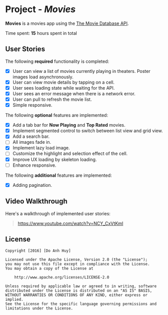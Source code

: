 # Project - *Movies*

**Movies** is a movies app using the [The Movie Database API](https://developers.themoviedb.org/3).

Time spent: **15** hours spent in total

## User Stories
The following **required** functionality is completed:

- [x] User can view a list of movies currently playing in theaters. Poster images load asynchronously.
- [x] User can view movie details by tapping on a cell.
- [x] User sees loading state while waiting for the API.
- [x] User sees an error message when there is a network error.
- [x] User can pull to refresh the movie list.
- [x] Simple responsive.

The following **optional** features are implemented:

- [x] Add a tab bar for **Now Playing** and **Top Rated** movies.
- [x] Implement segmented control to switch between list view and grid view.
- [x] Add a search bar.
- [ ] All images fade in.
- [x] Implement lazy load image.
- [ ] Customize the highlight and selection effect of the cell.
- [x] Improve UX loading by skeleton loading.
- [ ] Enhance responsive.

The following **additional** features are implemented:

- [x] Adding pagination.

## Video Walkthrough

Here's a walkthrough of implemented user stories:

> https://www.youtube.com/watch?v=NCY_CxVtKmI

## License

    Copyright [2016] [Do Anh Huy]

    Licensed under the Apache License, Version 2.0 (the "License");
    you may not use this file except in compliance with the License.
    You may obtain a copy of the License at

        http://www.apache.org/licenses/LICENSE-2.0

    Unless required by applicable law or agreed to in writing, software
    distributed under the License is distributed on an "AS IS" BASIS,
    WITHOUT WARRANTIES OR CONDITIONS OF ANY KIND, either express or implied.
    See the License for the specific language governing permissions and
    limitations under the License.
